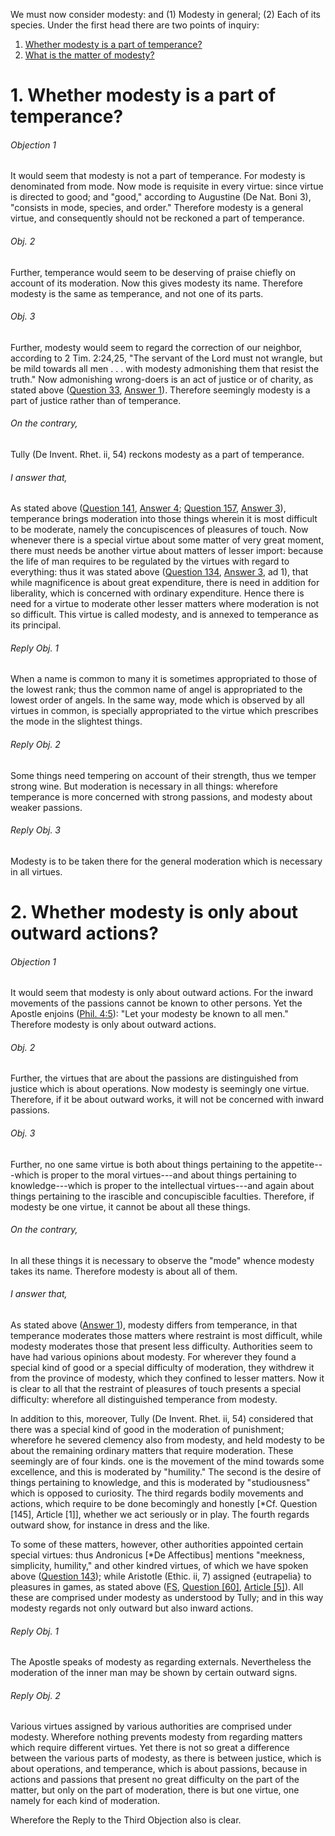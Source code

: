 We must now consider modesty: and (1) Modesty in general; (2) Each of its species. Under the first head there are two points of inquiry:  

1. [ Whether modesty is a part of temperance?](#1.%20Whether%20modesty%20is%20a%20part%20of%20temperance?)
2. [ What is the matter of modesty?](#2.%20Whether%20modesty%20is%20only%20about%20outward%20actions?)



# 1. Whether modesty is a part of temperance? 

###### Objection 1
It would seem that modesty is not a part of temperance. For modesty is denominated from mode. Now mode is requisite in every virtue: since virtue is directed to good; and "good," according to Augustine (De Nat. Boni 3), "consists in mode, species, and order." Therefore modesty is a general virtue, and consequently should not be reckoned a part of temperance.  

###### Obj. 2
Further, temperance would seem to be deserving of praise chiefly on account of its moderation. Now this gives modesty its name. Therefore modesty is the same as temperance, and not one of its parts.  

###### Obj. 3
Further, modesty would seem to regard the correction of our neighbor, according to 2 Tim. 2:24,25, "The servant of the Lord must not wrangle, but be mild towards all men . . . with modesty admonishing them that resist the truth." Now admonishing wrong-doers is an act of justice or of charity, as stated above ([Question 33](../../../001.%20Theological%20Virtues/23.%20Charity/33.%20Fraternal%20Correction.md), [Answer 1](../../../001.%20Theological%20Virtues/23.%20Charity/33.%20Fraternal%20Correction.md#1.%20Whether%20fraternal%20correction%20is%20an%20act%20of%20charity?%20)). Therefore seemingly modesty is a part of justice rather than of temperance.  

###### On the contrary,
Tully (De Invent. Rhet. ii, 54) reckons modesty as a part of temperance.  

###### I answer that,
As stated above ([Question 141](../141.%20Temperance/141.%20Temperance.md), [Answer 4](../141.%20Temperance/141.%20Temperance.md#4.%20Whether%20temperance%20is%20only%20about%20desires%20and%20pleasures%20of%20touch?%20); [Question 157](157.%20Clemency%20and%20Meekness.md), [Answer 3](157.%20Clemency%20and%20Meekness.md#3.%20Whether%20the%20aforesaid%20virtues%20are%20parts%20of%20temperance?%20)), temperance brings moderation into those things wherein it is most difficult to be moderate, namely the concupiscences of pleasures of touch. Now whenever there is a special virtue about some matter of very great moment, there must needs be another virtue about matters of lesser import: because the life of man requires to be regulated by the virtues with regard to everything: thus it was stated above ([Question 134](../125.%20Vices%20Opposed%20to%20Fortitude/134.%20Magnificence.md), [Answer 3](../125.%20Vices%20Opposed%20to%20Fortitude/134.%20Magnificence.md#3.%20Whether%20the%20matter%20of%20magnificence%20is%20great%20expenditure?%20), ad 1), that while magnificence is about great expenditure, there is need in addition for liberality, which is concerned with ordinary expenditure. Hence there is need for a virtue to moderate other lesser matters where moderation is not so difficult. This virtue is called modesty, and is annexed to temperance as its principal.  

###### Reply Obj. 1
When a name is common to many it is sometimes appropriated to those of the lowest rank; thus the common name of angel is appropriated to the lowest order of angels. In the same way, mode which is observed by all virtues in common, is specially appropriated to the virtue which prescribes the mode in the slightest things.  

###### Reply Obj. 2
Some things need tempering on account of their strength, thus we temper strong wine. But moderation is necessary in all things: wherefore temperance is more concerned with strong passions, and modesty about weaker passions.  

###### Reply Obj. 3
Modesty is to be taken there for the general moderation which is necessary in all virtues.  




# 2. Whether modesty is only about outward actions? 

###### Objection 1
It would seem that modesty is only about outward actions. For the inward movements of the passions cannot be known to other persons. Yet the Apostle enjoins ([Phil. 4:5](http://bible.gospelcom.net/bible?Phil++4:5)): "Let your modesty be known to all men." Therefore modesty is only about outward actions.  

###### Obj. 2
Further, the virtues that are about the passions are distinguished from justice which is about operations. Now modesty is seemingly one virtue. Therefore, if it be about outward works, it will not be concerned with inward passions.  

###### Obj. 3
Further, no one same virtue is both about things pertaining to the appetite---which is proper to the moral virtues---and about things pertaining to knowledge---which is proper to the intellectual virtues---and again about things pertaining to the irascible and concupiscible faculties. Therefore, if modesty be one virtue, it cannot be about all these things.  

###### On the contrary,
In all these things it is necessary to observe the "mode" whence modesty takes its name. Therefore modesty is about all of them.  

###### I answer that,
As stated above ([Answer 1](#1.%20Whether%20modesty%20is%20a%20part%20of%20temperance?%20)), modesty differs from temperance, in that temperance moderates those matters where restraint is most difficult, while modesty moderates those that present less difficulty. Authorities seem to have had various opinions about modesty. For wherever they found a special kind of good or a special difficulty of moderation, they withdrew it from the province of modesty, which they confined to lesser matters. Now it is clear to all that the restraint of pleasures of touch presents a special difficulty: wherefore all distinguished temperance from modesty.  

In addition to this, moreover, Tully (De Invent. Rhet. ii, 54) considered that there was a special kind of good in the moderation of punishment; wherefore he severed clemency also from modesty, and held modesty to be about the remaining ordinary matters that require moderation. These seemingly are of four kinds. one is the movement of the mind towards some excellence, and this is moderated by "humility." The second is the desire of things pertaining to knowledge, and this is moderated by "studiousness" which is opposed to curiosity. The third regards bodily movements and actions, which require to be done becomingly and honestly \[\*Cf. Question \[145\], Article \[1\]\], whether we act seriously or in play. The fourth regards outward show, for instance in dress and the like.  

To some of these matters, however, other authorities appointed certain special virtues: thus Andronicus \[\*De Affectibus\] mentions "meekness, simplicity, humility," and other kindred virtues, of which we have spoken above ([Question 143](../141.%20Temperance/143.%20Parts%20of%20Temperance,%20in%20General%20(One%20Article).md)); while Aristotle (Ethic. ii, 7) assigned {eutrapelia} to pleasures in games, as stated above ([FS](../FS.html), [Question \[60\]](../FS/FS060.html#FSQ60OUTP1), [Article \[5\]](../FS/FS060.html#FSQ60A5THEP1)). All these are comprised under modesty as understood by Tully; and in this way modesty regards not only outward but also inward actions.  

###### Reply Obj. 1
The Apostle speaks of modesty as regarding externals. Nevertheless the moderation of the inner man may be shown by certain outward signs.  

###### Reply Obj. 2
Various virtues assigned by various authorities are comprised under modesty. Wherefore nothing prevents modesty from regarding matters which require different virtues. Yet there is not so great a difference between the various parts of modesty, as there is between justice, which is about operations, and temperance, which is about passions, because in actions and passions that present no great difficulty on the part of the matter, but only on the part of moderation, there is but one virtue, one namely for each kind of moderation.  

Wherefore the Reply to the Third Objection also is clear.